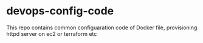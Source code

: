 # devops-config-code

This repo contains common configuaration code of Docker file, provisioning httpd server on ec2 or terraform etc
